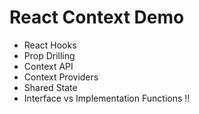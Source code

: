 # React Context Demo

- React Hooks
- Prop Drilling
- Context API
- Context Providers
- Shared State
- Interface vs Implementation Functions !!
